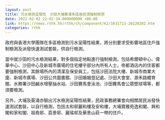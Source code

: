 ```yaml
---
layout: post
title: 污水檢測呈陽性　沙田大埔葵涌多區居民須強制檢測
date: 2022-02-02 22:02:24.000000000 +08:00
link: https://news.rthk.hk/rthk/ch/component/k2/1631713-20220202.htm
categories: rthk
---
```


政府與香港大學團隊在多區檢測到污水呈陽性結果，將分別要求受影響地區住戶強制檢測及派發快速測試套裝，供自行檢測。

當中就沙田的污水檢測結果，對多個指定地點進行強制檢測，包括希爾頓中心、偉華中心、沙田中心及新城市廣場的住宅樓宇部分內所有人士，帝都酒店內的住客都要強制檢測，其餘場所內的清潔及保安員工，包括沙田法院大樓、新城市商業大廈、新城市廣場、沙田公共圖書館、沙田婚姻登記處、沙田大會堂、源禾路體育館、水務署沙田鹹水增壓抽水站、沙田賽馬會泳池、沙田賽馬會公眾壁球場等，都須要檢測。

另外，大埔及葵涌亦驗出污水檢測呈陽性結果，民政事務總署會向相關居民派發快速測試套裝，以自行檢測，包括太和邨麗和樓及安和樓，大埔寶雅苑逸和閣、興和閣和家和閣、祖堯邨、荔景邨、麗瑤邨及華景山莊一帶的住戶。
